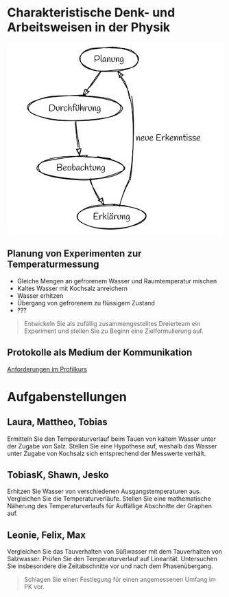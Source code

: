 Charakteristische Denk- und Arbeitsweisen in der Physik
=================

![](Erkenntniskreislauf.png)

## Planung von Experimenten zur Temperaturmessung

- Gleiche Mengen an gefrorenem Wasser und Raumtemperatur mischen
- Kaltes Wasser mit Kochsalz anreichern
- Wasser erhitzen
- Übergang von gefrorenem zu flüssigem Zustand
- ???

> Entwickeln Sie als zufällig zusammengestelltes Dreierteam ein Experiment und stellen Sie zu Beginn eine Zielformulierung auf.

## Protokolle als Medium der Kommunikation

[Anforderungen im Profilkurs](04_Protokolle_Experimente.md)

# Aufgabenstellungen

## Laura, Mattheo, Tobias

Ermitteln Sie den Temperaturverlauf beim Tauen von kaltem Wasser unter der Zugabe von Salz. Stellen Sie eine Hypothese auf, weshalb das Wasser unter Zugabe von Kochsalz sich entsprechend der Messwerte verhält.

## TobiasK, Shawn, Jesko

Erhitzen Sie Wasser von verschiedenen Ausgangstemperaturen aus. Vergleichen Sie die Temperaturverläufe. Stellen Sie eine mathematische Näherung des Temperaturverlaufs für Auffällige Abschnitte der Graphen auf.

## Leonie, Felix, Max

Vergleichen Sie das Tauverhalten von Süßwasser mit dem Tauverhalten von Salzwasser. Prüfen Sie den Temperaturverlauf auf Linearität. Untersuchen Sie insbesondere die Zeitabschnitte vor und nach dem Phasenübergang.

> Schlagen Sie einen Festlegung für einen angemessenen Umfang im PK vor.


